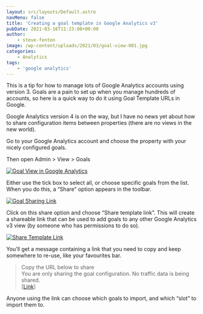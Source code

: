 ```yaml
---
layout: src/layouts/Default.astro
navMenu: false
title: 'Creating a goal template in Google Analytics v3'
pubDate: 2021-03-16T11:23:08+00:00
author:
    - steve-fenton
image: /wp-content/uploads/2021/03/goal-view-001.jpg
categories:
    - Analytics
tags:
    - 'google analytics'
---
```


This is a tip for how to manage lots of Google Analytics accounts using version 3. Goals are a pain to set up when you manage hundreds of accounts, so here is a quick way to do it using Goal Template URLs in Google.

Google Analytics version 4 is on the way, but I have no news yet about how to share configuration items between properties (there are no views in the new world).

Go to your Google Analytics account and choose the property with your nicely configured goals.

Then open Admin &gt; View &gt; Goals

[![Goal View in Google Analytics](/img/2021/03/goal-view-001.jpg)](/2021/03/creating-a-goal-template-in-google-analytics-v3/goal-view-001/)

Either use the tick box to select all, or choose specific goals from the list. When you do this, a “Share” option appears in the toolbar.

[![Goal Sharing Link](/img/2021/03/goal-view-002.jpg)](/2021/03/creating-a-goal-template-in-google-analytics-v3/goal-view-002/)

Click on this share option and choose “Share template link”. This will create a shareable link that can be used to add goals to any other Google Analytics v3 view (by someone who has permissions to do so).

[![Share Template Link](/img/2021/03/share-template-link.jpg)](/2021/03/creating-a-goal-template-in-google-analytics-v3/share-template-link/)

You’ll get a message containing a link that you need to copy and keep somewhere to re-use, like your favourites bar.

> Copy the URL below to share  
> You are only sharing the goal configuration. No traffic data is being shared.  
> \[[Link](https://analytics.google.com/analytics/web/template?uid=1rzch8lETnCeo7SQNairCQ)\]

Anyone using the link can choose which goals to import, and which “slot” to import them to.